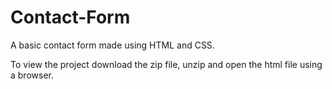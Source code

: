 # Contact-Form

A basic contact form made using HTML and CSS. 

To view the project download the zip file, unzip and open the html file using a browser.
